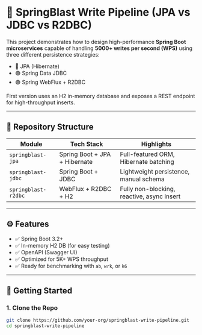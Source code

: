# 🚀 SpringBlast Write Pipeline (JPA vs JDBC vs R2DBC)

This project demonstrates how to design high-performance **Spring Boot microservices** capable of handling **5000+ writes per second (WPS)** using three different persistence strategies:

- 🔵 JPA (Hibernate)
- 🟢 Spring Data JDBC
- 🟣 Spring WebFlux + R2DBC

First version uses an H2 in-memory database and exposes a REST endpoint for high-throughput inserts.

---

## 📁 Repository Structure

| Module              | Tech Stack                    | Highlights                                 |
|---------------------|-------------------------------|--------------------------------------------|
| `springblast-jpa`   | Spring Boot + JPA + Hibernate | Full-featured ORM, Hibernate batching      |
| `springblast-jdbc`  | Spring Boot + JDBC            | Lightweight persistence, manual schema     |
| `springblast-r2dbc` | WebFlux + R2DBC + H2          | Fully non-blocking, reactive, async insert |

---

## ⚙️ Features

- ✅ Spring Boot 3.2+
- ✅ In-memory H2 DB (for easy testing)
- ✅ OpenAPI (Swagger UI)
- ✅ Optimized for 5K+ WPS throughput
- ✅ Ready for benchmarking with `ab`, `wrk`, or `k6`

---

## 🚀 Getting Started

### 1. Clone the Repo

```bash
git clone https://github.com/your-org/springblast-write-pipeline.git
cd springblast-write-pipeline
